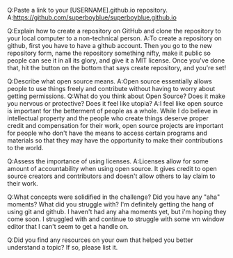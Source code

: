 
Q:Paste a link to your [USERNAME].github.io repository.
A:https://github.com/superboyblue/superboyblue.github.io

Q:Explain how to create a repository on GitHub and clone the repository to your local computer to a non-technical person.
A:To create a repository on github, first you have to have a github account. Then you go to the new repository form, name the repository something nifty, make it public so people can see it in all its glory, and give it a MIT license. Once you've done that, hit the button on the bottom that says create repository, and you're set!

Q:Describe what open source means.
A:Open source essentially allows people to use things freely and contribute without having to worry about getting permissions. 
Q:What do you think about Open Source? Does it make you nervous or protective? Does it feel like utopia?
A:I feel like open source is important for the betterment of people as a whole. While I do believe in intellectual property and the people who create things deserve proper credit and compensation for their work, open source projects are important for people who don't have the means to access certain programs and materials so that they may have the opportunity to make their contributions to the world.

Q:Assess the importance of using licenses.
A:Licenses allow for some amount of accountability when using open source. It gives credit to open source creators and contributors and doesn't allow others to lay claim to their work.

Q:What concepts were solidified in the challenge? Did you have any "aha" moments? What did you struggle with?
I'm definitely getting the hang of using git and github. I haven't had any aha moments yet, but i'm hoping they come soon. I struggled with and continue to struggle with some vm window editor that I can't seem to get a handle on.

Q:Did you find any resources on your own that helped you better understand a topic? If so, please list it.
